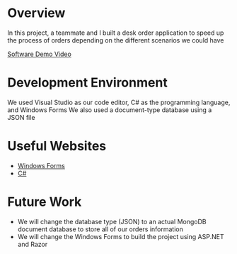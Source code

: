 # Overview

In this project, a teammate and I built a desk order application to speed up the process of orders depending on the different scenarios we could have

[Software Demo Video](https://www.youtube.com/watch?v=Zpd3rUKQdLo)

# Development Environment

We used Visual Studio as our code editor, C# as the programming language, and Windows Forms
We also used a document-type database using a JSON file

# Useful Websites

- [Windows Forms](https://learn.microsoft.com/en-us/dotnet/desktop/winforms/overview/?view=netdesktop-7.0)
- [C#](https://learn.microsoft.com/en-us/dotnet/csharp/)

# Future Work

- We will change the database type (JSON) to an actual MongoDB document database to store all of our orders information
- We will change the Windows Forms to build the project using ASP.NET and Razor

